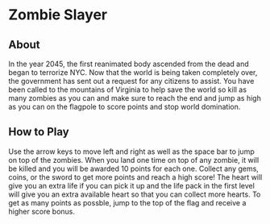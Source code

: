 # Zombie Slayer

## About
In the year 2045, the first reanimated body ascended from the dead and began to terrorize NYC. Now that the world is being taken completely over, the government has sent out a request for any citizens to assist. You have been called to the mountains of Virginia to help save the world so kill as many zombies as you can and make sure to reach the end and jump as high as you can on the flagpole to score points and stop world domination.

## How to Play
Use the arrow keys to move left and right as well as the space bar to jump on top of the zombies. When you land one time on top of any zombie, it will be killed and you will be awarded 10 points for each one. Collect any gems, coins, or the sword to get more points and reach a high score! The heart will give you an extra life if you can pick it up and the life pack in the first level will give you an extra available heart so that you can collect more hearts. To get as many points as possble, jump to the top of the flag and receive a higher score bonus.
